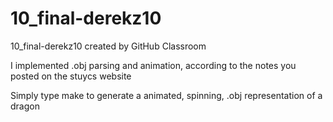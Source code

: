 # 10_final-derekz10
10_final-derekz10 created by GitHub Classroom

I implemented .obj parsing and animation, according to the notes you posted on the stuycs website

Simply type make to generate a animated, spinning, .obj representation of a dragon
